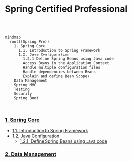 # Spring Certified Professional

<br>
<br>

```mermaid
mindmap
  root((Spring Pro))
    1. Spring Core
      1.1. Introduction to Spring Framework
      1.2. Java Configuration
        1.2.1 Define Spring Beans using Java code 
        Access Beans in the Application Context
        Handle multiple configuration files
        Handle dependencies between Beans
        Explain and define Bean Scopes
    Data Management
    Spring MVC
    Testing
    Security
    Spring Boot
```
<!-- Try to get links working on the mindmap -->

<br>

### [1. Spring Core](../01-spring-core)
* [1.1. Introduction to Spring Framework]()
* [1.2. Java Configuration]()
  * [1.2.1. Define Spring Beans using Java code]()

### [2. Data Management](../02-data-management)